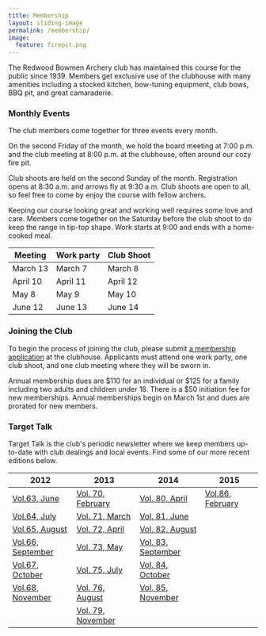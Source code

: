 ```yaml
---
title: Membership
layout: sliding-image
permalink: /membership/
image:
  feature: firepit.png
---
```


The Redwood Bowmen Archery club has maintained this course for the public since 1939.
Members get exclusive use of the clubhouse with many amenities including a stocked kitchen, bow-tuning equipment, club bows, BBQ pit, and great camaraderie.

### Monthly Events

The club members come together for three events every month.

On the second Friday of the month, we hold the board meeting at 7:00 p.m. and the club meeting at 8:00 p.m. at the clubhouse, often around our cozy fire pit.

Club shoots are held on the second Sunday of the month.
Registration opens at 8:30 a.m. and arrows fly at 9:30 a.m.
Club shoots are open to all, so feel free to come by enjoy the course with fellow archers.

Keeping our course looking great and working well requires some love and care.
Members come together on the Saturday before the club shoot to do keep the range in tip-top shape.
Work starts at 9:00 and ends with a home-cooked meal.

Meeting | Work party | Club Shoot
--------|------------|-----------
March 13| March 7    | March 8
April 10| April 11   | April 12
May 8   | May 9      | May 10
June 12 | June 13    | June 14


### Joining the Club

To begin the process of joining the club, please submit [a membership application](/files/joinrebo.pdf) at the clubhouse.
Applicants must attend one work party, one club shoot, and one club meeting where they will be sworn in.

Annual membership dues are $110 for an individual or $125 for a family including two adults and children under 18.
There is a $50 initiation fee for new memberships.
Annual memberships begin on March 1st and dues are prorated for new members.

### Target Talk

Target Talk is the club's periodic newsletter where we keep members up-to-date with club dealings and local events.
Find some of our more recent editions below.

|         2012            |         2013            |         2014             |        2015            |
|-------------------------|-------------------------|--------------------------|------------------------|
|[Vol.63, June][v63]      |[Vol. 70, February][v70] |[Vol. 80, April][v80]     |[Vol.86, February][v86] |
|[Vol.64, July][v64]      |[Vol. 71, March][v71]    |[Vol. 81, June][v81]      | |
|[Vol.65, August][v65]    |[Vol. 72, April][v72]    |[Vol. 82, August][v82]    | |
|[Vol.66, September][v66] |[Vol. 73, May][v73]      |[Vol. 83, September][v83] | |
|[Vol.67, October][v67]   |[Vol. 75, July][v75]     |[Vol. 84, October][v84]   | |
|[Vol.68, November][v68]  |[Vol. 76, August][v76]   |[Vol. 85, November][v85]  | |
|                         |[Vol. 79, November][v79] |                          | |

[v63]: </files/tt/Target Talk - Vol 63.pdf>
[v64]: </files/tt/Target Talk - Vol 64.pdf>
[v65]: </files/tt/Target Talk - Vol 65.pdf>
[v66]: </files/tt/Target Talk - Vol 66.pdf>
[v67]: </files/tt/Target Talk - Vol 67.pdf>
[v68]: </files/tt/Target Talk - Vol 68.pdf>
[v70]: </files/tt/Target Talk - Vol 70.pdf>
[v71]: </files/tt/Target Talk - Vol 71.pdf>
[v72]: </files/tt/Target Talk - Vol 72.pdf>
[v73]: </files/tt/Target Talk - Vol 73.pdf>
[v75]: </files/tt/Target Talk - Vol 75.pdf>
[v76]: </files/tt/Target Talk - Vol 76.pdf>
[v79]: </files/tt/Target Talk - Vol 79.pdf>
[v80]: </files/tt/Target Talk - Vol 80.pdf>
[v81]: </files/tt/Target Talk - Vol 81.pdf>
[v82]: </files/tt/Target Talk - Vol 82.pdf>
[v83]: </files/tt/Target Talk - Vol 83.pdf>
[v84]: </files/tt/Target Talk - Vol 84.pdf>
[v85]: </files/tt/Target Talk - Vol 85.pdf>
[v86]: </files/tt/Target Talk - Vol 86.pdf>
